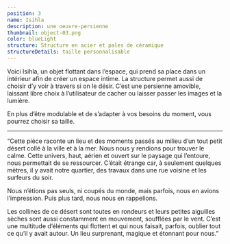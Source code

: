 ```yaml
---
position: 3
name: Isihla
description: une oeuvre-persienne
thumbnail: object-03.png
color: blueLight
structure: Structure en acier et pales de céramique
structureDetails: taille personnalisable
---
```


Voici Isihla, un objet flottant dans l’espace, qui prend sa place dans un intérieur afin de créer un espace intime. La
structure permet aussi de choisir d’y voir à travers si on le désir. C’est une persienne amovible, laissant libre choix
à l’utilisateur de cacher ou laisser passer les images et la lumière.

En plus d’être modulable et de s’adapter à vos besoins du moment, vous pourrez choisir sa taille.

---

“Cette pièce raconte un lieu et des moments passés au milieu d’un tout petit désert collé à la ville et à la mer. Nous
nous y rendions pour trouver le calme. Cette univers, haut, aérien et ouvert sur le paysage qui l’entoure, nous
permettait de se ressourcer. C’était étrange car, à seulement quelques mètres, il y avait notre quartier, des travaux
dans une rue voisine et les surfeurs du soir.

Nous n’étions pas seuls, ni coupés du monde, mais parfois, nous en avions
l’impression. Puis plus tard, nous nous en rappelions.

Les collines de ce désert sont toutes en rondeurs et leurs petites aiguilles sèches sont aussi constamment en mouvement,
soufflées par le vent. C’est une multitude d’éléments qui flottent et qui nous faisait, parfois, oublier tout ce qu’il y
avait autour. Un lieu surprenant, magique et étonnant pour nous.”
